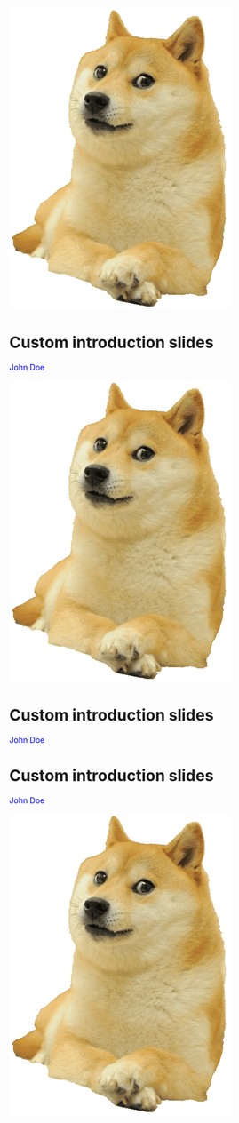 <!-- newlines: 6 -->

![](doge.png)


Custom introduction slides
====

<!-- alignment: center -->

<span style="color: blue">John Doe</span>

<!-- end_slide -->





<!-- newlines: 12 -->

<!-- column_layout: [1, 3]-->

<!-- column: 0 -->

![](doge.png)

<!-- column: 1 -->

<!-- newlines: 3 -->

Custom introduction slides
====

<!-- alignment: center -->

<span style="color: blue">John Doe</span>

<!-- end_slide -->





<!-- newlines: 12 -->

<!-- column_layout: [3, 1]-->

<!-- column: 0 -->

<!-- newlines: 3 -->

Custom introduction slides
====

<!-- alignment: center -->

<span style="color: blue">John Doe</span>

<!-- column: 1 -->

![](doge.png)


